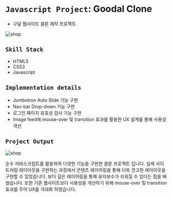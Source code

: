# `Javascript Project`: Goodal Clone 
* 구달 웹사이트 클론 제작 프로젝트


![shop](https://user-images.githubusercontent.com/71425369/118179893-d8b4da80-b470-11eb-8306-938ba8e035df.PNG)

## `Skill Stack`

* HTML5 
* CSS3
* Javascript

## `Implementation details`

* Jumbotron Auto Slide 기능 구현
* Nav-bar Drop-down 기능 구현
* 로그인 페이지 유효성 검사 기능 구현
* Image feed에 mouse-over 및 transition 효과를 활용한 UX 설계를 통해 사용성 개선


## `Project Output`

![shop](https://user-images.githubusercontent.com/71425369/118180224-4234e900-b471-11eb-9eb5-9a3e9f487831.gif)


순수 자바스크립트를 활용하여 다양한 기능을 구현한 클론 프로젝트 입니다. 실제 사이트처럼 레이아웃을 구현하는 과정에서 콘텐츠 레이어링을 통해 더욱 견고한 레이아웃을 구현할 수 있었습니다. 보다 깊은 레이어링을 통해 유지보수가 쉬워질 수 있다는 점을 배웠습니다.
또한 기존 웹사이트보다 사용성을 개선하기 위해 mouse-over 및 transition 효과를 주어 UX를 극대화 하였습니다.
